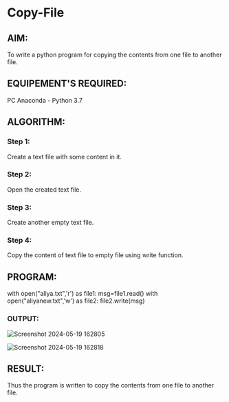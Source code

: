 # Copy-File
## AIM:
To write a python program for copying the contents from one file to another file.
## EQUIPEMENT'S REQUIRED: 
PC
Anaconda - Python 3.7
## ALGORITHM: 
### Step 1:
Create a text file with some content in it.
### Step 2: 
 Open the created text file.
### Step 3: 
Create another empty text file.
### Step 4:  
Copy the content of text file to empty file using write function.
## PROGRAM:
with open("aliya.txt",'r') as file1:
    msg=file1.read()
with open("aliyanew.txt",'w') as file2:
    file2.write(msg)
### OUTPUT:


![Screenshot 2024-05-19 162805](https://github.com/ARAVIND-23/Copy-File/assets/138970182/b85aa86d-1f83-4300-aa19-eccb2891ec6c)

![Screenshot 2024-05-19 162818](https://github.com/ARAVIND-23/Copy-File/assets/138970182/864a016a-97b4-4762-8f1f-53f2b52a5cf9)

## RESULT:
Thus the program is written to copy the contents from one file to another file.
